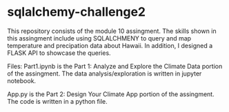 # sqlalchemy-challenge2


This repository consists of the module 10 assingment. The skills shown in this assingment include using SQLALCHMENY to query and map temperature and precipation data about Hawaii. In addition, I designed a FLASK API to showcase the queries.


Files: 
Part1.ipynb is the Part 1: Analyze and Explore the Climate Data portion of the assingment. The data analysis/exploration is written in jupyter notebook.

App.py is the Part 2: Design Your Climate App portion of the assingment. The code is written in a python file. 
